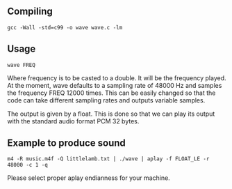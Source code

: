 ## Compiling
	gcc -Wall -std=c99 -o wave wave.c -lm

## Usage
	wave FREQ

Where frequency is to be casted to a double. It will be the frequency played.
At the moment, wave defaults to a sampling rate of 48000 Hz and samples the
frequency FREQ 12000 times. This can be easily changed so that the code can
take different sampling rates and outputs variable samples. 

The output is given by a float. This is done so that we can play its output
with the standard audio format PCM 32 bytes.

## Example to produce sound

	m4 -R music.m4f -Q littlelamb.txt | ./wave | aplay -f FLOAT_LE -r 48000 -c 1 -q

Please select proper aplay endianness for your machine. 
